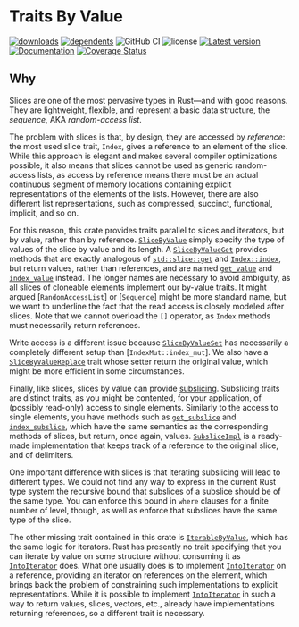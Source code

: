 # Traits By Value

[![downloads](https://img.shields.io/crates/d/value-traits)](https://crates.io/crates/value-traits)
[![dependents](https://img.shields.io/librariesio/dependents/cargo/value-traits)](https://crates.io/crates/value-traits/reverse_dependencies)
![GitHub CI](https://github.com/vigna/value-traits-rs/actions/workflows/rust.yml/badge.svg)
![license](https://img.shields.io/crates/l/value-traits)
[![Latest version](https://img.shields.io/crates/v/value-traits.svg)](https://crates.io/crates/value-traits)
[![Documentation](https://docs.rs/value-traits/badge.svg)](https://docs.rs/value-traits)
[![Coverage Status](https://coveralls.io/repos/github/vigna/value-traits-rs/badge.svg?branch=main)](https://coveralls.io/github/vigna/value-traits-rs?branch=main)

## Why

Slices are one of the most pervasive types in Rust—and with good reasons. They
are lightweight, flexible, and represent a basic data structure, the _sequence_,
AKA _random-access list_.

The problem with slices is that, by design, they are accessed by _reference_:
the most used slice trait, `Index`, gives a reference to an element of the
slice. While this approach is elegant and makes several compiler optimizations
possible, it also means that slices cannot be used as generic random-access
lists, as access by reference means there must be an actual continuous segment
of memory locations containing explicit representations
of the elements of the lists. However, there are also different list
representations, such as compressed, succinct, functional, implicit, and so on.

For this reason, this crate provides traits parallel to slices and iterators,
but by value, rather than by reference. [`SliceByValue`] simply specify the type
of values of the slice by value and its length. A [`SliceByValueGet`] provides
methods that are exactly analogous of [`std::slice::get`] and [`Index::index`],
but return values, rather than references, and are named [`get_value`] and
[`index_value`] instead. The longer names are necessary to avoid ambiguity, as
all slices of cloneable elements implement our by-value traits. It might argued
[`RandomAccessList`] or [`Sequence`] might be more standard name, but we want to
underline the fact that the read access is closely modeled after slices. Note
that we cannot overload the `[]` operator, as `Index` methods must necessarily
return references.

Write access is a different issue because [`SliceByValueSet`] has necessarily a
completely different setup than [`IndexMut::index_mut`]. We also have a
[`SliceByValueReplace`] trait whose setter return the original value, which
might be more efficient in some circumstances.

Finally, like slices, slices by value can provide
[subslicing](SliceByValueSubslice). Subslicing traits are distinct traits, as you
might be contented, for your application, of (possibly read-only) access to
single elements. Similarly to the access to single elements, you have methods
such as [`get_subslice`] and [`index_subslice`], which have the same semantics
as the corresponding methods of slices, but return, once again, values.
[`SubsliceImpl`] is a ready-made implementation that keeps track of a
reference to the original slice, and of delimiters.

One important difference with slices is that iterating subslicing will lead
to different types. We could not find any way to express in the current Rust
type system the recursive bound that subslices of a subslice should be of
the same type. You can enforce this bound in `where` clauses for a finite
number of level, though, as well as enforce that subslices have the same
type of the slice.

The other missing trait contained in this crate is [`IterableByValue`], which
has the same logic for iterators. Rust has presently no trait specifying
that you can iterate by value on some structure without consuming it
as [`IntoIterator`] does. What one usually does is to implement [`IntoIterator`]
on a reference, providing an iterator on references on the element, which
brings back the problem of constraining such implementations to explicit
representations. While it is possible to implement [`IntoIterator`] in such
a way to return values, slices, vectors, etc., already have implementations
returning references, so a different trait is necessary.

[`SliceByValue`]: <https://docs.rs/value_traits/latest/slices/trait.SliceByValue.html>
[`SliceByValueGet`]: <https://docs.rs/value_traits/latest/slices/trait.SliceByValueGet.html>
[`SliceByValueSet`]: <https://docs.rs/value_traits/latest/slices/trait.SliceByValueSet.html>
[`SliceByValueReplace`]: <https://docs.rs/value_traits/latest/slices/trait.SliceByValueReplace.html>
[`get_value`]: <https://docs.rs/value_traits/latest/slices/trait.SliceByValueGet.html#tymethod.get_value>
[`index_value`]: <https://docs.rs/value_traits/latest/slices/trait.SliceByValueGet.html#tymethod.index_value>
[`get_subslice`]: <https://docs.rs/value_traits/latest/slices/trait.SliceByValueSubslice.html#tymethod.get_subslice>
[`index_subslice`]: <https://docs.rs/value_traits/latest/slices/trait.SliceByValueSubslice.html#tymethod.index_subslice>
[`SubsliceImpl`]: <https://docs.rs/value_traits/latest/struct.SubsliceImpl.html>
[`IterableByValue`]: <https://docs.rs/value_traits/latest/iter/trait.IterableByValue.html>
[`IntoIterator`]: <https://doc.rust-lang.org/std/iter/trait.IntoIterator.html>
[`std::slice::get`]: <https://doc.rust-lang.org/std/slice/trait.SliceIndex.html#tymethod.get>
[`Index::index`]: <https://doc.rust-lang.org/std/ops/trait.Index.html#tymethod.index>
